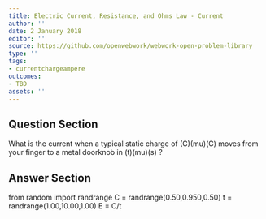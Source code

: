 ```yaml
---
title: Electric Current, Resistance, and Ohms Law - Current
author: ''
date: 2 January 2018
editor: ''
source: https://github.com/openwebwork/webwork-open-problem-library
type: ''
tags:
- currentchargeampere
outcomes:
- TBD
assets: ''
---
```


## Question Section 

What is the current when a typical static charge of
(C)(mu)(C) moves from your finger to a metal doorknob in
(t)(mu)(s) ?


## Answer Section

from random import randrange
C = randrange(0.50,0.950,0.50)
t = randrange(1.00,10.00,1.00)
E = C/t